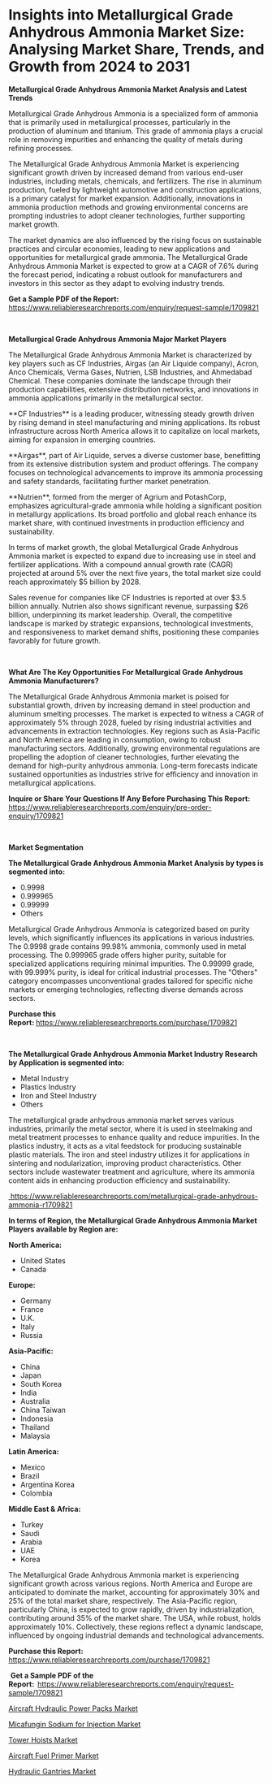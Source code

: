 <p><h1>Insights into Metallurgical Grade Anhydrous Ammonia Market Size: Analysing Market Share, Trends, and Growth from 2024 to 2031</h1></p><p><strong>Metallurgical Grade Anhydrous Ammonia Market Analysis and Latest Trends</strong></p>
<p><p>Metallurgical Grade Anhydrous Ammonia is a specialized form of ammonia that is primarily used in metallurgical processes, particularly in the production of aluminum and titanium. This grade of ammonia plays a crucial role in removing impurities and enhancing the quality of metals during refining processes.</p><p>The Metallurgical Grade Anhydrous Ammonia Market is experiencing significant growth driven by increased demand from various end-user industries, including metals, chemicals, and fertilizers. The rise in aluminum production, fueled by lightweight automotive and construction applications, is a primary catalyst for market expansion. Additionally, innovations in ammonia production methods and growing environmental concerns are prompting industries to adopt cleaner technologies, further supporting market growth.</p><p>The market dynamics are also influenced by the rising focus on sustainable practices and circular economies, leading to new applications and opportunities for metallurgical grade ammonia. The Metallurgical Grade Anhydrous Ammonia Market is expected to grow at a CAGR of 7.6% during the forecast period, indicating a robust outlook for manufacturers and investors in this sector as they adapt to evolving industry trends.</p></p>
<p><strong>Get a Sample PDF of the Report:&nbsp;</strong> <a href="https://www.reliableresearchreports.com/enquiry/request-sample/1709821?utm_campaign=37&utm_medium=2&utm_source=Github&utm_content=ia&utm_term=21102024&utm_id=metallurgical-grade-anhydrous-ammonia">https://www.reliableresearchreports.com/enquiry/request-sample/1709821</a></p>
<p>&nbsp;</p>
<p><strong>Metallurgical Grade Anhydrous Ammonia Major Market Players</strong></p>
<p><p>The Metallurgical Grade Anhydrous Ammonia Market is characterized by key players such as CF Industries, Airgas (an Air Liquide company), Acron, Anco Chemicals, Verma Gases, Nutrien, LSB Industries, and Ahmedabad Chemical. These companies dominate the landscape through their production capabilities, extensive distribution networks, and innovations in ammonia applications primarily in the metallurgical sector.</p><p>**CF Industries** is a leading producer, witnessing steady growth driven by rising demand in steel manufacturing and mining applications. Its robust infrastructure across North America allows it to capitalize on local markets, aiming for expansion in emerging countries.</p><p>**Airgas**, part of Air Liquide, serves a diverse customer base, benefitting from its extensive distribution system and product offerings. The company focuses on technological advancements to improve its ammonia processing and safety standards, facilitating further market penetration.</p><p>**Nutrien**, formed from the merger of Agrium and PotashCorp, emphasizes agricultural-grade ammonia while holding a significant position in metallurgy applications. Its broad portfolio and global reach enhance its market share, with continued investments in production efficiency and sustainability.</p><p>In terms of market growth, the global Metallurgical Grade Anhydrous Ammonia market is expected to expand due to increasing use in steel and fertilizer applications. With a compound annual growth rate (CAGR) projected at around 5% over the next five years, the total market size could reach approximately $5 billion by 2028.</p><p>Sales revenue for companies like CF Industries is reported at over $3.5 billion annually. Nutrien also shows significant revenue, surpassing $26 billion, underpinning its market leadership. Overall, the competitive landscape is marked by strategic expansions, technological investments, and responsiveness to market demand shifts, positioning these companies favorably for future growth.</p></p>
<p>&nbsp;</p>
<p><strong>What Are The Key Opportunities For Metallurgical Grade Anhydrous Ammonia Manufacturers?</strong></p>
<p><p>The Metallurgical Grade Anhydrous Ammonia market is poised for substantial growth, driven by increasing demand in steel production and aluminum smelting processes. The market is expected to witness a CAGR of approximately 5% through 2028, fueled by rising industrial activities and advancements in extraction technologies. Key regions such as Asia-Pacific and North America are leading in consumption, owing to robust manufacturing sectors. Additionally, growing environmental regulations are propelling the adoption of cleaner technologies, further elevating the demand for high-purity anhydrous ammonia. Long-term forecasts indicate sustained opportunities as industries strive for efficiency and innovation in metallurgical applications.</p></p>
<p><strong>Inquire or Share Your Questions If Any Before Purchasing This Report:</strong> <a href="https://www.reliableresearchreports.com/enquiry/pre-order-enquiry/1709821?utm_campaign=37&utm_medium=2&utm_source=Github&utm_content=ia&utm_term=21102024&utm_id=metallurgical-grade-anhydrous-ammonia">https://www.reliableresearchreports.com/enquiry/pre-order-enquiry/1709821</a></p>
<p>&nbsp;</p>
<p><strong>Market Segmentation</strong></p>
<p><strong>The Metallurgical Grade Anhydrous Ammonia Market Analysis by types is segmented into:</strong></p>
<p><ul><li>0.9998</li><li>0.999965</li><li>0.99999</li><li>Others</li></ul></p>
<p><p>Metallurgical Grade Anhydrous Ammonia is categorized based on purity levels, which significantly influences its applications in various industries. The 0.9998 grade contains 99.98% ammonia, commonly used in metal processing. The 0.999965 grade offers higher purity, suitable for specialized applications requiring minimal impurities. The 0.99999 grade, with 99.999% purity, is ideal for critical industrial processes. The "Others" category encompasses unconventional grades tailored for specific niche markets or emerging technologies, reflecting diverse demands across sectors.</p></p>
<p><strong>Purchase this Report:&nbsp;</strong><a href="https://www.reliableresearchreports.com/purchase/1709821?utm_campaign=37&utm_medium=2&utm_source=Github&utm_content=ia&utm_term=21102024&utm_id=metallurgical-grade-anhydrous-ammonia">https://www.reliableresearchreports.com/purchase/1709821</a></p>
<p>&nbsp;</p>
<p><strong>The Metallurgical Grade Anhydrous Ammonia Market Industry Research by Application is segmented into:</strong></p>
<p><ul><li>Metal Industry</li><li>Plastics Industry</li><li>Iron and Steel Industry</li><li>Others</li></ul></p>
<p><p>The metallurgical grade anhydrous ammonia market serves various industries, primarily the metal sector, where it is used in steelmaking and metal treatment processes to enhance quality and reduce impurities. In the plastics industry, it acts as a vital feedstock for producing sustainable plastic materials. The iron and steel industry utilizes it for applications in sintering and nodularization, improving product characteristics. Other sectors include wastewater treatment and agriculture, where its ammonia content aids in enhancing production efficiency and sustainability.</p></p>
<p><a href="https://www.reliableresearchreports.com/metallurgical-grade-anhydrous-ammonia-r1709821?utm_campaign=37&utm_medium=2&utm_source=Github&utm_content=ia&utm_term=21102024&utm_id=metallurgical-grade-anhydrous-ammonia">&nbsp;https://www.reliableresearchreports.com/metallurgical-grade-anhydrous-ammonia-r1709821</a></p>
<p><strong>In terms of Region, the Metallurgical Grade Anhydrous Ammonia Market Players available by Region are:</strong></p>
<p>
    <p> <strong> North America: </strong>
        <ul>
            <li>United States</li>
            <li>Canada</li>
        </ul>
        </p> 
    <p> <strong> Europe: </strong>
        <ul>
            <li>Germany</li>
            <li>France</li>
            <li>U.K.</li>
            <li>Italy</li>
            <li>Russia</li>
        </ul>
        </p> 
    <p> <strong> Asia-Pacific: </strong>
        <ul>
            <li>China</li>
            <li>Japan</li>
            <li>South Korea</li>
            <li>India</li>
            <li>Australia</li>
            <li>China Taiwan</li>
            <li>Indonesia</li>
            <li>Thailand</li>
            <li>Malaysia</li>
        </ul>
        </p> 
    <p> <strong> Latin America: </strong>
        <ul>
            <li>Mexico</li>
            <li>Brazil</li>
            <li>Argentina Korea</li>
            <li>Colombia</li>
        </ul>
        </p> 
    <p> <strong> Middle East & Africa: </strong>
        <ul>
            <li>Turkey</li>
            <li>Saudi</li>
            <li>Arabia</li>
            <li>UAE</li>
            <li>Korea</li>
        </ul>
    </p>
    </p>
<p><p>The Metallurgical Grade Anhydrous Ammonia market is experiencing significant growth across various regions. North America and Europe are anticipated to dominate the market, accounting for approximately 30% and 25% of the total market share, respectively. The Asia-Pacific region, particularly China, is expected to grow rapidly, driven by industrialization, contributing around 35% of the market share. The USA, while robust, holds approximately 10%. Collectively, these regions reflect a dynamic landscape, influenced by ongoing industrial demands and technological advancements.</p></p>
<p><strong>Purchase this Report: </strong><a href="https://www.reliableresearchreports.com/purchase/1709821?utm_campaign=37&utm_medium=2&utm_source=Github&utm_content=ia&utm_term=21102024&utm_id=metallurgical-grade-anhydrous-ammonia">https://www.reliableresearchreports.com/purchase/1709821</a></p>
<p>&nbsp;<strong>Get a Sample PDF of the Report:&nbsp;&nbsp;</strong><a href="https://www.reliableresearchreports.com/enquiry/request-sample/1709821?utm_campaign=37&utm_medium=2&utm_source=Github&utm_content=ia&utm_term=21102024&utm_id=metallurgical-grade-anhydrous-ammonia">https://www.reliableresearchreports.com/enquiry/request-sample/1709821</a></p>
<p><strong></strong></p>
<p><p><a href="https://github.com/ChristianClark406/Market-Research-Report-List-1/blob/main/aircraft-hydraulic-power-packs-market.md?utm_campaign=37&utm_medium=2&utm_source=Github&utm_content=ia&utm_term=21102024&utm_id=metallurgical-grade-anhydrous-ammonia">Aircraft Hydraulic Power Packs Market</a></p><p><a href="https://www.linkedin.com/pulse/micafungin-sodium-injection-market-velocity-106-cagr-trajectory-2sq5e?utm_campaign=37&utm_medium=2&utm_source=Github&utm_content=ia&utm_term=21102024&utm_id=metallurgical-grade-anhydrous-ammonia">Micafungin Sodium for Injection Market</a></p><p><a href="https://issuu.com/reportprime-2/docs/tower-hoists-market-size-2030.pptx_6674289fbae9b1?utm_campaign=37&utm_medium=2&utm_source=Github&utm_content=ia&utm_term=21102024&utm_id=metallurgical-grade-anhydrous-ammonia">Tower Hoists Market</a></p><p><a href="https://github.com/LacThu1/Market-Research-Report-List-1/blob/main/aircraft-fuel-primer-market.md?utm_campaign=37&utm_medium=2&utm_source=Github&utm_content=ia&utm_term=21102024&utm_id=metallurgical-grade-anhydrous-ammonia">Aircraft Fuel Primer Market</a></p><p><a href="https://issuu.com/reportprime-2/docs/hydraulic-gantries-market-size-2030_f2ec7cb057f5f7?utm_campaign=37&utm_medium=2&utm_source=Github&utm_content=ia&utm_term=21102024&utm_id=metallurgical-grade-anhydrous-ammonia">Hydraulic Gantries Market</a></p></p>